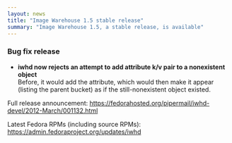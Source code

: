 ```yaml
---
layout: news
title: "Image Warehouse 1.5 stable release"
summary: "Image Warehouse 1.5, a stable release, is available"
---
```


### Bug fix release

-   **iwhd now rejects an attempt to add attribute k/v pair to a
    nonexistent object**  
    Before, it would add the attribute, which would then make it appear
    (listing the parent bucket) as if the still-nonexistent object
    existed.


Full release announcement:
  [ https://fedorahosted.org/pipermail/iwhd-devel/2012-March/001132.html ][1]

Latest Fedora RPMs (including source RPMs):
  [ https://admin.fedoraproject.org/updates/iwhd ][2]

 [1]: https://fedorahosted.org/pipermail/iwhd-devel/2012-March/001132.html "Image Warehouse 1.5 release announcement"
 [2]: https://admin.fedoraproject.org/updates/iwhd "Fedora RPMs for Image Warehouse"
